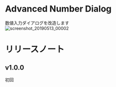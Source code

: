# Advanced Number Dialog
数値入力ダイアログを改造します  
![screenshot_20190513_00002](https://user-images.githubusercontent.com/50558182/57592506-f09bb000-7571-11e9-8d64-8cab05753c49.jpg)

# リリースノート
## v1.0.0
初回